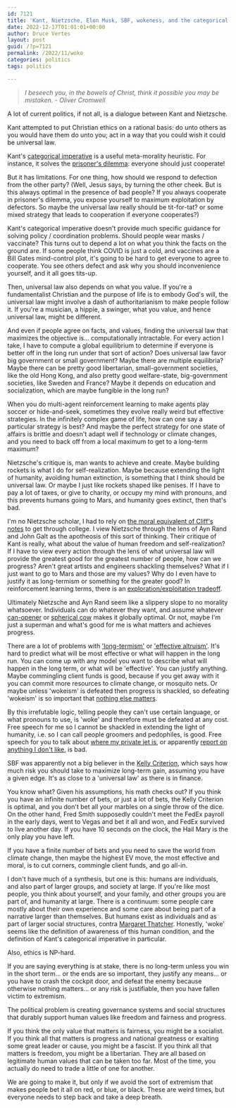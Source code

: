 ```yaml
---
id: 7121
title: 'Kant, Nietzsche, Elon Musk, SBF, wokeness, and the categorical imperative'
date: 2022-12-17T01:01:01+00:00
author: Druce Vertes
layout: post
guid: /?p=7121
permalink: /2022/11/woke
categories: politics
tags: politics

---
```

>*I beseech you, in the bowels of Christ, think it possible you may be mistaken. - Oliver Cromwell*
<!--more-->

A lot of current politics, if not all, is a dialogue between Kant and Nietzsche.

Kant attempted to put Christian ethics on a rational basis: do unto others as you would have them do unto you; act in a way that you could wish it could be universal law.

Kant's [categorical imperative](https://en.wikipedia.org/wiki/Categorical_imperative) is a useful meta-morality heuristic. For instance, it solves the [prisoner's dilemma](https://en.wikipedia.org/wiki/Prisoner%27s_dilemma): everyone should just cooperate!

But it has limitations. For one thing, how should we respond to defection from the other party? (Well, Jesus says, by turning the other cheek. But is this always optimal in the presence of bad people? If you always cooperate in prisoner's dilemma, you expose yourself to maximum exploitation by defectors. So maybe the universal law really should be tit-for-tat? or some mixed strategy that leads to cooperation if everyone cooperates?)

Kant's categorical imperative doesn't provide much specific guidance for solving policy / coordination problems. Should people wear masks / vaccinate? This turns out to depend a lot on what you think the facts on the ground are. If some people think COVID is just a cold, and vaccines are a Bill Gates mind-control plot, it's going to be hard to get everyone to agree to cooperate. You see others defect and ask why you should inconvenience yourself, and it all goes tits-up.

Then, universal law also depends on what you value. If you're a fundamentalist Christian and the purpose of life is to embody God's will, the universal law might involve a dash of authoritarianism to make people follow it. If you're a musician, a hippie, a swinger, what you value, and hence universal law, might be different.

And even if people agree on facts, and values, finding the universal law that maximizes the objective is… computationally intractable. For every action I take, I have to compute a global equilibrium to determine if everyone is better off in the long run under that sort of action? Does universal law favor big government or small government? Maybe there are multiple equilibria? Maybe there can be pretty good libertarian, small-government societies, like the old Hong Kong, and also pretty good welfare-state, big-government societies, like Sweden and France? Maybe it depends on education and socialization, which are maybe fungible in the long run? 

When you do multi-agent reinforcement learning to make agents play soccer or hide-and-seek, sometimes they evolve really weird but effective strategies. In the infinitely complex game of life, how can one say a particular strategy is best? And maybe the perfect strategy for one state of affairs is brittle and doesn't adapt well if technology or climate changes, and you need to back off from a local maximum to get to a long-term maximum?

Nietzsche's critique is, man wants to achieve and create. Maybe building rockets is what I do for self-realization. Maybe because extending the light of humanity, avoiding human extinction, is something that I think should be universal law. Or maybe I just like rockets shaped like penises. If I have to pay a lot of taxes, or give to charity, or occupy my mind with pronouns, and this prevents humans going to Mars, and humanity goes extinct, then that's bad. 

I'm no Nietzsche scholar, I had to rely on [the moral equivalent of Cliff's notes](https://www.amazon.com/Story-Philosophy-Opinions-Greatest-Philosophers/dp/0671739166) to get through college. I view Nietzsche through the lens of Ayn Rand and John Galt as the apotheosis of this sort of thinking. Their critique of Kant is really, what about the value of human freedom and self-realization? If I have to view every action through the lens of what universal law will provide the greatest good for the greatest number of people, how can we progress? Aren't great artists and engineers shackling themselves? What if I just want to go to Mars and those are my values? Why do I even have to justify it as long-termism or something for the greater good? In reinforcement learning terms, there is an [exploration/exploitation tradeoff](https://en.wikipedia.org/wiki/Multi-armed_bandit).

Ultimately Nietzsche and Ayn Rand seem like a slippery slope to no morality whatsoever. Individuals can do whatever they want, and assume whatever [can-opener](https://en.wikipedia.org/wiki/Assume_a_can_opener) or [spherical cow](https://en.wikipedia.org/wiki/Spherical_cow) makes it globally optimal. Or not, maybe I'm just a superman and what's good for me is what matters and achieves progress.

There are a lot of problems with ['long-termism'](https://slate.com/technology/2022/10/longtermism-debate-william-macaskill-elon-musk-robert-wright.html) or ['effective altruism'](https://www.vox.com/future-perfect/23500014/effective-altruism-sam-bankman-fried-ftx-crypto). It's hard to predict what will be most effective or what will happen in the long run. You can come up with any model you want to describe what will happen in the long term, or what will be 'effective'. You can justify anything. Maybe commingling client funds is good, because if you get away with it you can commit more resources to climate change, or mosquito nets. Or maybe unless 'wokeism' is defeated then progress is shackled, so defeating 'wokeism' is so important that [nothing else matters](https://twitter.com/elonmusk/status/1602278477234728960). 

By this irrefutable logic, telling people they can't use certain language, or what pronouns to use, is  'woke' and therefore must be defeated at any cost. Free speech for me so I cannot be shackled in extending the light of humanity, i.e. so I can call people groomers and pedophiles, is good. Free speech for you to talk about [where my private jet is](https://www.washingtonpost.com/technology/2022/12/14/elonjet-twitter-suspension-jack-sweeney-talks/), or apparently [report on anything I don't like](https://www.nbcnews.com/tech/social-media/twitter-suspends-journalists-covering-elon-musk-company-rcna62032), is bad. 

SBF was apparently not a big believer in the [Kelly Criterion](https://twitter.com/breakingthemark/status/1591114381508558849), which says how much risk you should take to maximize long-term gain, assuming you have a given edge. It's as close to a 'universal law' as there is in finance.

You know what? Given his assumptions, his math checks out? If you think you have an infinite number of bets, or just a lot of bets, the Kelly Criterion is optimal, and you don't bet all your marbles on a single throw of the dice. On the other hand, Fred Smith supposedly couldn't meet the FedEx payroll in the early days, went to Vegas and bet it all and won, and FedEx survived to live another day. If you have 10 seconds on the clock, the Hail Mary is the only play you have left. 

If you have a finite number of bets and you need to save the world from climate change, then maybe the highest EV move, the most effective and moral, is to cut corners, commingle client funds, and go all-in. 

I don't have much of a synthesis, but one is this: humans are individuals, and also part of larger groups, and society at large. If you're like most people, you  think about yourself, and your family, and other groups you are part of, and humanity at large. There is a continuum: some people care mostly about their own experience and some care about being part of a narrative larger than themselves. But humans exist as individuals and as part of larger social structures, contra [Margaret Thatcher](https://www.thedailybeast.com/context-for-margaret-thatchers-there-is-no-such-thing-as-society-remarks). Honestly, 'woke' seems like the definition of awareness of this human condition, and the definition of Kant's categorical imperative in particular.

Also, ethics is NP-hard.

If you are saying everything is at stake, there is no long-term unless you win in the short term... or the ends are so important, they justify any means... or you have to crash the cockpit door, and defeat the enemy because otherwise nothing matters... or any risk is justifiable, then you have fallen victim to extremism. 

The political problem is creating governance systems and social structures that durably support human values like freedom and fairness and progress. 

If you think the only value that matters is fairness, you might be a socialist. If you think all that matters is progress and national greatness or exalting some great leader or cause, you might be a fascist. If you think all that matters is freedom, you might be a libertarian. They are all based on legitimate human values that can be taken too far. Most of the time, you actually do need to trade a little of one for another.

We are going to make it, but only if we avoid the sort of extremism that makes people bet it all on red, or blue, or black.  These are weird times, but everyone needs to step back and take a deep breath.







